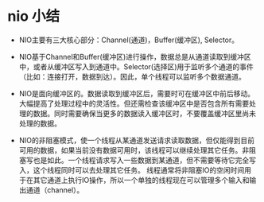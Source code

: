 # nio 小结  
  
* NIO主要有三大核心部分：Channel(通道)，Buffer(缓冲区), Selector。
  

* NIO基于Channel和Buffer(缓冲区)进行操作，数据总是从通道读取到缓冲区中，或者从缓冲区写入到通道中。Selector(选择区)用于监听多个通道的事件（比如：连接打开，数据到达）。因此，单个线程可以监听多个数据通道。
  

* NIO是面向缓冲区的。数据读取到缓冲区后，需要时可在缓冲区中前后移动。大幅提高了处理过程中的灵活性。但还需检查该缓冲区中是否包含所有需要处理的数据。同时需要确保当更多的数据读入缓冲区时，不要覆盖缓冲区里尚未处理的数据。
  

* NIO的非阻塞模式，使一个线程从某通道发送请求读取数据，但仅能得到目前可用的数据，如果当前没有数据可用时，该线程可以继续处理其它任务。非阻塞写也是如此。一个线程请求写入一些数据到某通道，但不需要等待它完全写入，这个线程同时可以去处理其它任务。 线程通常将非阻塞IO的空闲时间用于在其它通道上执行IO操作，所以一个单独的线程现在可以管理多个输入和输出通道（channel）。